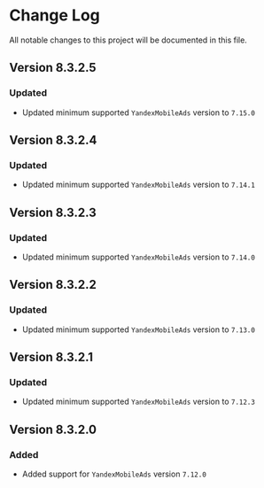 # Change Log

All notable changes to this project will be documented in this file.

## Version 8.3.2.5

### Updated

- Updated minimum supported `YandexMobileAds` version to `7.15.0`

## Version 8.3.2.4

### Updated

- Updated minimum supported `YandexMobileAds` version to `7.14.1`

## Version 8.3.2.3

### Updated

- Updated minimum supported `YandexMobileAds` version to `7.14.0`

## Version 8.3.2.2

### Updated

- Updated minimum supported `YandexMobileAds` version to `7.13.0`

## Version 8.3.2.1

### Updated

- Updated minimum supported `YandexMobileAds` version to `7.12.3`

## Version 8.3.2.0

### Added

- Added support for `YandexMobileAds` version `7.12.0`

